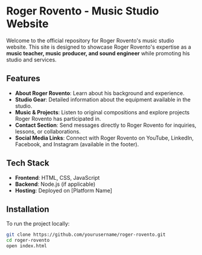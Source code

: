 # Roger Rovento - Music Studio Website

Welcome to the official repository for Roger Rovento's music studio website. This site is designed to showcase Roger Rovento's expertise as a **music teacher, music producer, and sound engineer** while promoting his studio and services.

## Features
- **About Roger Rovento**: Learn about his background and experience.
- **Studio Gear**: Detailed information about the equipment available in the studio.
- **Music & Projects**: Listen to original compositions and explore projects Roger Rovento has participated in.
- **Contact Section**: Send messages directly to Roger Rovento for inquiries, lessons, or collaborations.
- **Social Media Links**: Connect with Roger Rovento on YouTube, LinkedIn, Facebook, and Instagram (available in the footer).

## Tech Stack
- **Frontend**: HTML, CSS, JavaScript
- **Backend**: Node.js (if applicable)
- **Hosting**: Deployed on [Platform Name]

## Installation
To run the project locally:

```bash
git clone https://github.com/yourusername/roger-rovento.git
cd roger-rovento
open index.html
